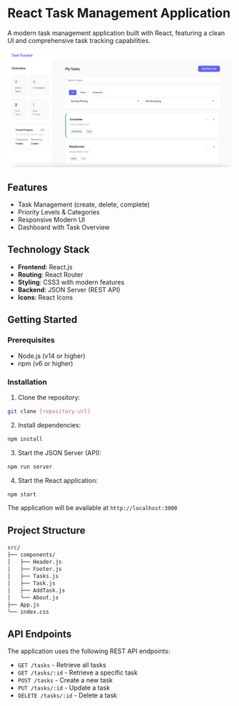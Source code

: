 # React Task Management Application

A modern task management application built with React, featuring a clean UI and comprehensive task tracking capabilities.

![App Screenshot](public/screenshot.png)

## Features

- Task Management (create, delete, complete)
- Priority Levels & Categories
- Responsive Modern UI
- Dashboard with Task Overview

## Technology Stack

- **Frontend**: React.js
- **Routing**: React Router
- **Styling**: CSS3 with modern features
- **Backend**: JSON Server (REST API)
- **Icons**: React Icons

## Getting Started

### Prerequisites

- Node.js (v14 or higher)
- npm (v6 or higher)

### Installation

1. Clone the repository:

```bash
git clone [repository-url]
```

2. Install dependencies:

```bash
npm install
```

3. Start the JSON Server (API):

```bash
npm run server
```

4. Start the React application:

```bash
npm start
```

The application will be available at `http://localhost:3000`

## Project Structure

```
src/
├── components/
│   ├── Header.js
│   ├── Footer.js
│   ├── Tasks.js
│   ├── Task.js
│   ├── AddTask.js
│   └── About.js
├── App.js
└── index.css
```

## API Endpoints

The application uses the following REST API endpoints:

- `GET /tasks` - Retrieve all tasks
- `GET /tasks/:id` - Retrieve a specific task
- `POST /tasks` - Create a new task
- `PUT /tasks/:id` - Update a task
- `DELETE /tasks/:id` - Delete a task

